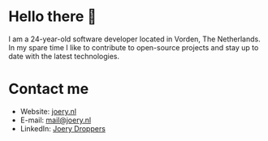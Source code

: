 # Hello there 👋

I am a 24-year-old software developer located in Vorden, The Netherlands. In my spare time I like to contribute to open-source projects and stay up to date with the latest technologies.

# Contact me
- Website: [joery.nl](https://joery.nl)
- E-mail: [mail@joery.nl](mailto:mail@joery.nl)
- LinkedIn: [Joery Droppers](https://www.linkedin.com/in/joerydroppers/)


<!--
**Droppers/Droppers** is a ✨ _special_ ✨ repository because its `README.md` (this file) appears on your GitHub profile.

Here are some ideas to get you started:

- 🔭 I’m currently working on ...
- 🌱 I’m currently learning ...
- 👯 I’m looking to collaborate on ...
- 🤔 I’m looking for help with ...
- 💬 Ask me about ...
- 📫 How to reach me: ...
- 😄 Pronouns: ...
- ⚡ Fun fact: ...
-->
